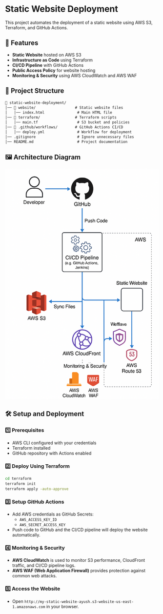 # Static Website Deployment

This project automates the deployment of a static website using AWS S3, Terraform, and GitHub Actions.

## 🚀 Features
- **Static Website** hosted on AWS S3
- **Infrastructure as Code** using Terraform
- **CI/CD Pipeline** with GitHub Actions
- **Public Access Policy** for website hosting
- **Monitoring & Security** using AWS CloudWatch and AWS WAF

## 📂 Project Structure
```
📂 static-website-deployment/
│── 📂 website/                  # Static website files
│   │── index.html               # Main HTML file
│── 📂 terraform/                # Terraform scripts
│   │── main.tf                  # S3 bucket and policies
│── 📂 .github/workflows/        # GitHub Actions CI/CD
│   │── deploy.yml               # Workflow for deployment
│── .gitignore                   # Ignore unnecessary files
│── README.md                    # Project documentation
```

## 🖼️ Architecture Diagram
![Deployment Architecture](diagram.png)

## 🛠️ Setup and Deployment

### 1️⃣ Prerequisites
- AWS CLI configured with your credentials
- Terraform installed
- GitHub repository with Actions enabled

### 2️⃣ Deploy Using Terraform
```sh
cd terraform
terraform init
terraform apply -auto-approve
```

### 3️⃣ Setup GitHub Actions
- Add AWS credentials as GitHub Secrets:
  - `AWS_ACCESS_KEY_ID`
  - `AWS_SECRET_ACCESS_KEY`
- Push code to GitHub and the CI/CD pipeline will deploy the website automatically.

### 4️⃣ Monitoring & Security
- **AWS CloudWatch** is used to monitor S3 performance, CloudFront traffic, and CI/CD pipeline logs.
- **AWS WAF (Web Application Firewall)** provides protection against common web attacks.

### 5️⃣ Access the Website
- Open `http://my-static-website-ayush.s3-website-us-east-1.amazonaws.com` in your browser.


